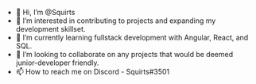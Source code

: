 - 👋 Hi, I’m @Squirts
- 👀 I’m interested in contributing to projects and expanding my development skillset.
- 🌱 I’m currently learning fullstack development with Angular, React, and SQL.
- 💞️ I’m looking to collaborate on any projects that would be deemed junior-developer friendly.
- 📫 How to reach me on Discord - Squirts#3501

<!---
Squirts/Squirts is a ✨ special ✨ repository because its `README.md` (this file) appears on your GitHub profile.
You can click the Preview link to take a look at your changes.
--->
